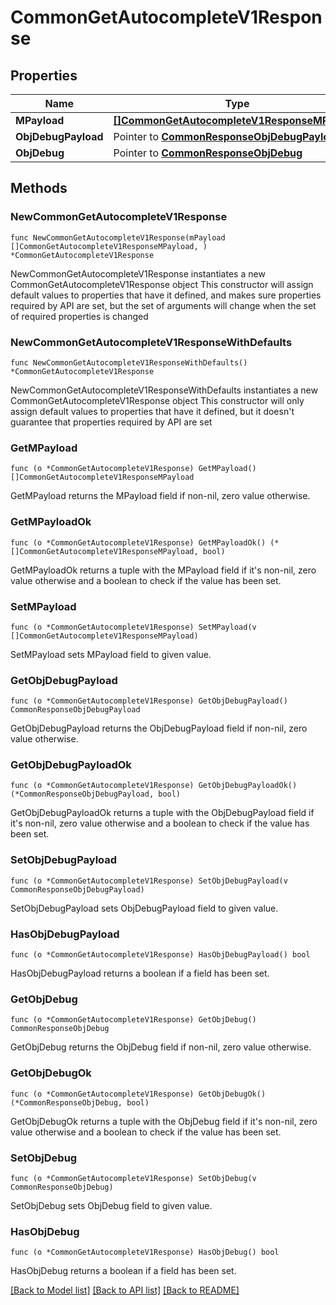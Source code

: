 # CommonGetAutocompleteV1Response

## Properties

Name | Type | Description | Notes
------------ | ------------- | ------------- | -------------
**MPayload** | [**[]CommonGetAutocompleteV1ResponseMPayload**](CommonGetAutocompleteV1ResponseMPayload.md) |  | 
**ObjDebugPayload** | Pointer to [**CommonResponseObjDebugPayload**](Common-Response-objDebugPayload.md) |  | [optional] 
**ObjDebug** | Pointer to [**CommonResponseObjDebug**](Common-Response-objDebug.md) |  | [optional] 

## Methods

### NewCommonGetAutocompleteV1Response

`func NewCommonGetAutocompleteV1Response(mPayload []CommonGetAutocompleteV1ResponseMPayload, ) *CommonGetAutocompleteV1Response`

NewCommonGetAutocompleteV1Response instantiates a new CommonGetAutocompleteV1Response object
This constructor will assign default values to properties that have it defined,
and makes sure properties required by API are set, but the set of arguments
will change when the set of required properties is changed

### NewCommonGetAutocompleteV1ResponseWithDefaults

`func NewCommonGetAutocompleteV1ResponseWithDefaults() *CommonGetAutocompleteV1Response`

NewCommonGetAutocompleteV1ResponseWithDefaults instantiates a new CommonGetAutocompleteV1Response object
This constructor will only assign default values to properties that have it defined,
but it doesn't guarantee that properties required by API are set

### GetMPayload

`func (o *CommonGetAutocompleteV1Response) GetMPayload() []CommonGetAutocompleteV1ResponseMPayload`

GetMPayload returns the MPayload field if non-nil, zero value otherwise.

### GetMPayloadOk

`func (o *CommonGetAutocompleteV1Response) GetMPayloadOk() (*[]CommonGetAutocompleteV1ResponseMPayload, bool)`

GetMPayloadOk returns a tuple with the MPayload field if it's non-nil, zero value otherwise
and a boolean to check if the value has been set.

### SetMPayload

`func (o *CommonGetAutocompleteV1Response) SetMPayload(v []CommonGetAutocompleteV1ResponseMPayload)`

SetMPayload sets MPayload field to given value.


### GetObjDebugPayload

`func (o *CommonGetAutocompleteV1Response) GetObjDebugPayload() CommonResponseObjDebugPayload`

GetObjDebugPayload returns the ObjDebugPayload field if non-nil, zero value otherwise.

### GetObjDebugPayloadOk

`func (o *CommonGetAutocompleteV1Response) GetObjDebugPayloadOk() (*CommonResponseObjDebugPayload, bool)`

GetObjDebugPayloadOk returns a tuple with the ObjDebugPayload field if it's non-nil, zero value otherwise
and a boolean to check if the value has been set.

### SetObjDebugPayload

`func (o *CommonGetAutocompleteV1Response) SetObjDebugPayload(v CommonResponseObjDebugPayload)`

SetObjDebugPayload sets ObjDebugPayload field to given value.

### HasObjDebugPayload

`func (o *CommonGetAutocompleteV1Response) HasObjDebugPayload() bool`

HasObjDebugPayload returns a boolean if a field has been set.

### GetObjDebug

`func (o *CommonGetAutocompleteV1Response) GetObjDebug() CommonResponseObjDebug`

GetObjDebug returns the ObjDebug field if non-nil, zero value otherwise.

### GetObjDebugOk

`func (o *CommonGetAutocompleteV1Response) GetObjDebugOk() (*CommonResponseObjDebug, bool)`

GetObjDebugOk returns a tuple with the ObjDebug field if it's non-nil, zero value otherwise
and a boolean to check if the value has been set.

### SetObjDebug

`func (o *CommonGetAutocompleteV1Response) SetObjDebug(v CommonResponseObjDebug)`

SetObjDebug sets ObjDebug field to given value.

### HasObjDebug

`func (o *CommonGetAutocompleteV1Response) HasObjDebug() bool`

HasObjDebug returns a boolean if a field has been set.


[[Back to Model list]](../README.md#documentation-for-models) [[Back to API list]](../README.md#documentation-for-api-endpoints) [[Back to README]](../README.md)


